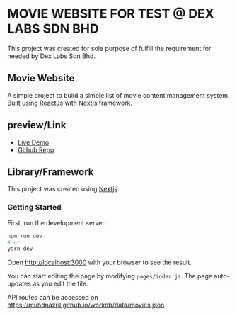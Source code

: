 # MOVIE WEBSITE FOR TEST @ DEX LABS SDN BHD

 This project was created for sole purpose of fulfill the requirement for needed by Dex Labs Sdn Bhd.

## Movie Website

 A simple project to build a simple list of movie content management system. Built using ReactJs with Nextjs framework.  

## preview/Link

 - [Live Demo](https://dex-lab.vercel.app/)
 - [Github Repo](https://github.com/mdnazril/dex-lab)

## Library/Framework

 This project was created using [Nextjs](https://nextjs.org/). 

### Getting Started

First, run the development server:

```bash
npm run dev
# or
yarn dev
```

Open [http://localhost:3000](http://localhost:3000) with your browser to see the result.

You can start editing the page by modifying `pages/index.js`. The page auto-updates as you edit the file.

API routes can be accessed on https://muhdnazril.github.io/workdb/data/movies.json
